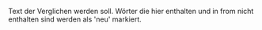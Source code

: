 Text der Verglichen werden soll. Wörter die hier enthalten und in from nicht enthalten sind werden als 'neu' markiert.